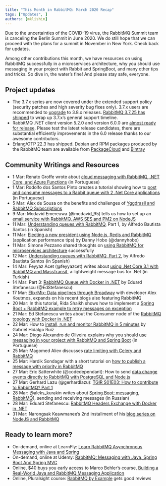 ```yaml
---
title: "This Month in RabbitMQ: March 2020 Recap"
tags: ["Updates", ]
authors: [mklishin]
---
```


Due to the uncertainties of the COVID-19 virus, the RabbitMQ Summit team is canceling the Berlin Summit in June 2020.
We do still hope that we can proceed with the plans for a summit in November in New York. Check back for updates.

Among other contributions this month, we have resources on using RabbitMQ successfully in a microservices architecture,
why you should use messaging in your project with Rabbit and SpringBoot, and many other tips and tricks.
So dive in, the water’s fine! And please stay safe, everyone.

<!-- truncate -->

## Project updates

* The 3.7.x series are now covered under the extended support policy (security patches and high severity bug fixes only).
3.7.x users are recommended to [upgrade](/docs/upgrade) to 3.8.x releases. [RabbitMQ 3.7.25 has shipped](https://github.com/rabbitmq/rabbitmq-server/releases/tag/v3.7.25) to wrap up 3.7.x’s general support timeline.
* RabbitMQ .NET client version 5.2.0 and version 6.0.0 are [almost ready for release](https://groups.google.com/d/topic/rabbitmq-users/RA3EkGHJkuA/discussion).
Please test the latest release candidates, there are substantial efficiently improvements in the 6.0 release thanks to our awesome contributors.
* Erlang/OTP 22.3 has shipped. Debian and RPM packages produced by the RabbitMQ team are available from [PackageCloud](https://packagecloud.io/rabbitmq/erlang) and [Bintray](https://bintray.com/rabbitmq-erlang)

## Community Writings and Resources

* 1 Mar: Renato Groffe wrote about [cloud messaging with RabbitMQ, .NET Core, and Azure Functions](https://medium.com/@renato.groffe/mensageria-na-nuvem-com-rabbitmq-net-core-e-azure-functions-7c2a4f890448) (in Portuguese)
* 1 Mar: Rodolfo dos Santos Pinto creates a tutorial showing how to [post and consume messages to a Rabbit queue with 2 .Net Core applications](https://medium.com/@rodolfostopinto97/poc-net-core-rabbitmq-f1fb5d8eb58b) (in Portuguese)
* 5 Mar: Alex de Sousa on the benefits and challenges of [Yggdrasil and RabbitMQ Subscriptions](https://dev.to/alexdesousa/yggdrasil-and-rabbitmq-subscriptions-18k4)
* 9 Mar: Mcdavid Emereuwa (@mcdavid_95) tells us how to set up an [email service with RabbitMQ, AWS SES and PM2 on NodeJS](https://blog.learningdollars.com/2020/03/09/how-to-set-up-an-email-service-with-rabbitmq-aws-ses-and-pm2-on-nodejs/)
* 11 Mar: [Understanding queues with RabbitMQ](https://medium.com/@alfredobautista1/comprendiendo-las-colas-con-rabbitmq-i-6367d749fd6a), Part 1, by Alfredo Bautista Santos (in Spanish)
* 11 Mar: [Electing a new president using Node.js, Redis and RabbitMQ](https://medium.com/@dannyhobo/electing-a-new-president-using-node-js-redis-and-rabbitmq-fa58af874d68) (application performance tips) by Danny Hobo (@dannyhobo)
* 11 Mar: Simone Pezzano shared thoughts on [using RabbitMQ for microservices architecture](https://www.erlang-solutions.com/blog/using-rabbitmq-for-microservice-architecture-success-guest-blog-by-api-fortress-api.html) successfully
* 12 Mar: [Understanding queues with RabbitMQ, Part 2](https://medium.com/@alfredobautista1/comprendiendo-las-colas-con-rabbitmq-ii-866c0ce3a953), by Alfredo Bautista Santos (in Spanish)
* 14 Mar: Feyyaz Acet (@feyyazcet) writes about [using .Net Core 3.1 with RabbitMQ and MassTransit](https://medium.com/@feyyazacet/net-core-3-1-ile-masstransit-rabbitmq-de9102114bd6), a lightweight message bus for .Net (in Turkish)
* 14 Mar: Part 3: [RabbitMQ Queue with Docker in .NET](https://stefanescueduard.github.io/2020/03/14/rabbitmq-queue-with-docker-in-dotnet/) by Eduard Stefanescu (@EdStefanescu)
* 17 Mar: [ElixrMix: Data pipelines through Broadway](https://devchat.tv/elixir-mix/emx-090-data-pipelines-through-broadway-with-alex-koutmos/) with developer Alex Koutmos, expands on his recent blogs also featuring RabbitMQ
* 20 Mar: In this tutorial, Rida Shaikh shows how to implement a [Spring Boot + RabbitMQ example to retry messages on exception](https://dzone.com/articles/spring-boot-rabbitmq-tutorial-retry-and-error-hand)
* 21 Mar: Ed Stefanescu writes about the Consumer node of the [RabbitMQ topology with Docker in .NET](https://stefanescueduard.github.io/2020/03/21/rabbitmq-consumer-with-docker-in-dotnet/)
* 22 Mar: How to [install, run and monitor RabbitMQ in 5 minutes](https://medium.com/@gabrielhidalgoruiz/how-to-install-run-monitoring-rabbitmq-in-5-minutes-3e0325086fe0) by Gabriel Hidalgo Ruiz
* 24 Mar: Diego Alexandro de Oliveira explains why you should [use messaging in your project with RabbitMQ and Spring Boot](https://medium.com/totvsdevelopers/spring-boot-rabbitmq-porque-considerar-o-uso-de-mensageria-no-seu-projeto-3aed6637c4b4) (in Portuguese)
* 25 Mar: Magomed Aliev discusses [rate limiting with Celery and RabbitMQ](https://medium.com/analytics-vidhya/celery-throttling-setting-rate-limit-for-queues-5b5bf16c73ce)
* 25 Mar: Hardik Sondagar with a short tutorial on [how to publish a message with priority in RabbitMQ](https://dev.to/hardiksondagar/how-to-publish-message-with-priority-in-rabbitmq-1jd6)
* 27 Mar: Eric Satterwhite (@codedependant): How to send [data change events directly to RabbitMQ with PostgreSQL and Node.js](http://codedependant.net/2020/03/27/heard-of-rabbits-1-postgres-change-data-capture-and-rabbitmq/)
* 27 Mar: Gerhard Lazu (@gerhardlazu): [TGIR S01E03: How to contribute to RabbitMQ? Part 1](https://www.youtube.com/watch?v=EWU7WCqD_YA)
* 28 Mar: @aleks_kurakin writes about [Spring Boot: messaging, RabbitMQ](https://java-ru-blog.blogspot.com/2020/03/spring-boot-amqp-send-receive-message.html?spref=tw)], sending and receiving messages (in Russian)
* 28 Mar: Eduard Stefanescu: [RabbitMQ Headers Exchange with Docker in .NET](https://stefanescueduard.github.io/2020/03/28/rabbitmq-headers-exchange-with-docker-in-dotnet/)
* 31 Mar: Narongsak Keawmanee’s 2nd installment of his [blog series on NodeJS and RabbitMQ](https://medium.com/@klogic/simple-application-with-nodejs-and-rabbitmq-b3138dad93e3)

## Ready to learn more?

* On-demand, online at LearnFly: [Learn RabbitMQ Asynchronous Messaging with Java and Spring](https://www.learnfly.com/learn-rabbitmq-asynchronous-messaging-with-java-and-spring)
* On-demand, online at Udemy: [RabbitMQ: Messaging with Java, Spring Boot And Spring MVC](https://www.udemy.com/rabbitmq-messaging-with-java-spring-boot-and-spring-mvc/)
* Online, $40 buys you early access to Marco Behler’s course, [Building a Real-World Java and RabbitMQ Messaging Application](https://www.marcobehler.com/courses/30-building-a-real-world-java-and-rabbitmq-messaging-amqp-application)
* Online, Pluralsight course: [RabbitMQ by Example](https://www.pluralsight.com/courses/rabbitmq-by-example) gets good reviews
